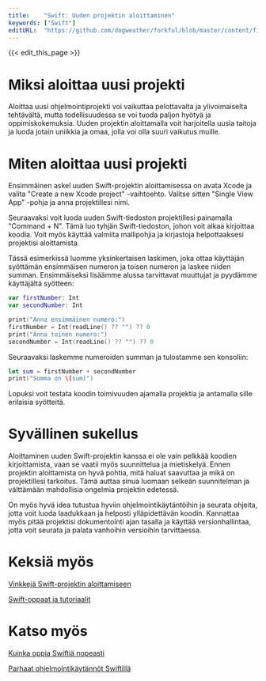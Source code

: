 ```yaml
---
title:    "Swift: Uuden projektin aloittaminen"
keywords: ["Swift"]
editURL:  "https://github.com/dogweather/forkful/blob/master/content/fi/swift/starting-a-new-project.md"
---
```


{{< edit_this_page >}}

# Miksi aloittaa uusi projekti

Aloittaa uusi ohjelmointiprojekti voi vaikuttaa pelottavalta ja ylivoimaiselta tehtävältä, mutta todellisuudessa se voi tuoda paljon hyötyä ja oppimiskokemuksia. Uuden projektin aloittamalla voit harjoitella uusia taitoja ja luoda jotain uniikkia ja omaa, jolla voi olla suuri vaikutus muille.

# Miten aloittaa uusi projekti

Ensimmäinen askel uuden Swift-projektin aloittamisessa on avata Xcode ja valita "Create a new Xcode project" -vaihtoehto. Valitse sitten "Single View App" -pohja ja anna projektillesi nimi.

Seuraavaksi voit luoda uuden Swift-tiedoston projektillesi painamalla "Command + N". Tämä luo tyhjän Swift-tiedoston, johon voit alkaa kirjoittaa koodia. Voit myös käyttää valmiita mallipohjia ja kirjastoja helpottaaksesi projektisi aloittamista.

Tässä esimerkissä luomme yksinkertaisen laskimen, joka ottaa käyttäjän syöttämän ensimmäisen numeron ja toisen numeron ja laskee niiden summan. Ensimmäiseksi lisäämme alussa tarvittavat muuttujat ja pyydämme käyttäjältä syötteen:

```Swift
var firstNumber: Int
var secondNumber: Int

print("Anna ensimmäinen numero:")
firstNumber = Int(readLine() ?? "") ?? 0
print("Anna toinen numero:")
secondNumber = Int(readLine() ?? "") ?? 0
```

Seuraavaksi laskemme numeroiden summan ja tulostamme sen konsoliin:

```Swift
let sum = firstNumber + secondNumber
print("Summa on \(sum)")
```

Lopuksi voit testata koodin toimivuuden ajamalla projektia ja antamalla sille erilaisia syötteitä.

# Syvällinen sukellus

Aloittaminen uuden Swift-projektin kanssa ei ole vain pelkkää koodien kirjoittamista, vaan se vaatii myös suunnittelua ja mietiskelyä. Ennen projektin aloittamista on hyvä pohtia, mitä haluat saavuttaa ja mikä on projektillesi tarkoitus. Tämä auttaa sinua luomaan selkeän suunnitelman ja välttämään mahdollisia ongelmia projektin edetessä.

On myös hyvä idea tutustua hyviin ohjelmointikäytäntöihin ja seurata ohjeita, jotta voit luoda laadukkaan ja helposti ylläpidettävän koodin. Kannattaa myös pitää projektisi dokumentointi ajan tasalla ja käyttää versionhallintaa, jotta voit seurata ja palata vanhoihin versioihin tarvittaessa.

# Keksiä myös

[Vinkkejä Swift-projektin aloittamiseen](https://www.raywenderlich.com/5991-swift-tutorial-part-0-expressions-variables-and-constants)

[Swift-oppaat ja tutoriaalit](https://developer.apple.com/documentation/swift)

# Katso myös

[Kuinka oppia Swiftiä nopeasti](https://fi.education.pabili.com/swift)

[Parhaat ohjelmointikäytännöt Swiftillä](https://developer.apple.com/swift/)